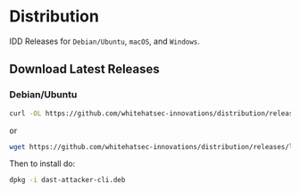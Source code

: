 # Distribution
IDD Releases for `Debian/Ubuntu`, `macOS`, and `Windows`.

## Download Latest Releases

### Debian/Ubuntu

```bash
curl -OL https://github.com/whitehatsec-innovations/distribution/releases/latest/download/dast-attacker-cli.deb
```
or

```bash
wget https://github.com/whitehatsec-innovations/distribution/releases/latest/download/dast-attacker-cli.deb
```
Then to install do:
```bash
dpkg -i dast-attacker-cli.deb
```
